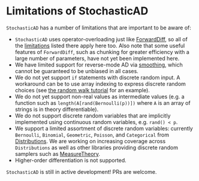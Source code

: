 # Limitations of StochasticAD

`StochasticAD` has a number of limitations that are important to be aware of:

* `StochasticAD` uses operator-overloading just like [ForwardDiff](https://juliadiff.org/ForwardDiff.jl/stable/), so all of the [limitations](https://juliadiff.org/ForwardDiff.jl/stable/user/limitations/) listed there apply here too. Also note that some useful features of `ForwardDiff`, such as chunking for greater efficiency with a large number of parameters, have not yet been implemented here.
* We have limited support for reverse-mode AD via [smoothing](public_api#Smoothing), which cannot be guaranteed to be unbiased in all cases. 
* We do not yet support `if` statements with discrete random input. A workaround can be to use array indexing to express discrete random choices (see [the random walk tutorial](tutorials/random_walk.md) for an example).
* We do not yet support non-real values as intermediate values (e.g. a function such as `length(A[rand(Bernoulli(p))])` where `A` is an array of strings is in theory differentiable).
* We do not support discrete random variables that are implicitly implemented using continuous random variables, e.g. `rand() < p`.
* We support a limited assortment of discrete random variables: currently `Bernoulli`, `Binomial`, `Geometric`, `Poisson`, and `Categorical` from [Distributions](https://juliastats.org/Distributions.jl/). We are working on increasing coverage across `Distributions` as well as other libraries providing discrete random samplers such as [MeasureTheory](https://cscherrer.github.io/MeasureTheory.jl/stable/).
* Higher-order differentiation is not supported.

`StochasticAD` is still in active development! PRs are welcome.

